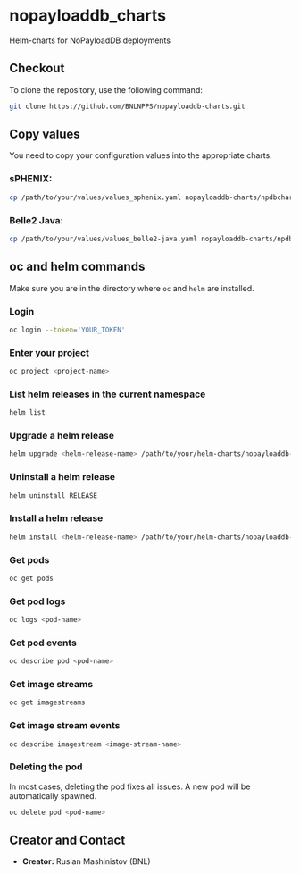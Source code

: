 # nopayloaddb_charts
Helm-charts for NoPayloadDB deployments

## Checkout
To clone the repository, use the following command:

```bash
git clone https://github.com/BNLNPPS/nopayloaddb-charts.git
```

## Copy values
You need to copy your configuration values into the appropriate charts.

### sPHENIX:
```bash
cp /path/to/your/values/values_sphenix.yaml nopayloaddb-charts/npdbchart_sphenix/values.yaml
```

### Belle2 Java:
```bash
cp /path/to/your/values/values_belle2-java.yaml nopayloaddb-charts/npdbchart_belle2_java/values.yaml
```

## oc and helm commands

Make sure you are in the directory where `oc` and `helm` are installed.

### Login
```bash
oc login --token='YOUR_TOKEN'
```

### Enter your project
```bash
oc project <project-name>
```

### List helm releases in the current namespace
```bash
helm list
```

### Upgrade a helm release
```bash
helm upgrade <helm-release-name> /path/to/your/helm-charts/nopayloaddb-charts/npdbchart_YOUR_EXPERIMENT
```

### Uninstall a helm release
```bash
helm uninstall RELEASE
```
### Install a helm release
```bash
helm install <helm-release-name> /path/to/your/helm-charts/nopayloaddb-charts/npdbchart_YOUR_EXPERIMENT
```

### Get pods
```bash
oc get pods
```

### Get pod logs
```bash
oc logs <pod-name>
```

### Get pod events
```bash
oc describe pod <pod-name>
```

### Get image streams
```bash
oc get imagestreams
```

### Get image stream events
```bash
oc describe imagestream <image-stream-name>
```

### Deleting the pod
In most cases, deleting the pod fixes all issues. A new pod will be automatically spawned.

```bash
oc delete pod <pod-name>
```

## Creator and Contact
- **Creator:** Ruslan Mashinistov (BNL)
